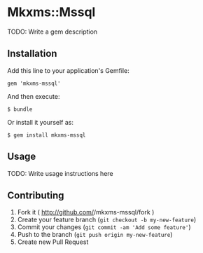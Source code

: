# Mkxms::Mssql

TODO: Write a gem description

## Installation

Add this line to your application's Gemfile:

    gem 'mkxms-mssql'

And then execute:

    $ bundle

Or install it yourself as:

    $ gem install mkxms-mssql

## Usage

TODO: Write usage instructions here

## Contributing

1. Fork it ( http://github.com/<my-github-username>/mkxms-mssql/fork )
2. Create your feature branch (`git checkout -b my-new-feature`)
3. Commit your changes (`git commit -am 'Add some feature'`)
4. Push to the branch (`git push origin my-new-feature`)
5. Create new Pull Request
